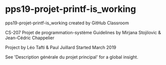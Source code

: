 # pps19-projet-printf-is_working
pps19-projet-printf-is_working created by GitHub Classroom

CS-207 Projet de programmation-système
Guidelines by Mirjana Stojilovic & Jean-Cédric Chappelier

Project by Léo Tafti & Paul Juillard
Started March 2019

See 'Description générale du projet principal' for a global insight.
